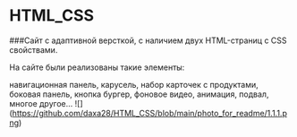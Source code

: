 # HTML_CSS

###Сайт с адаптивной версткой, с наличием двух HTML-страниц с CSS свойствами. 

На сайте были реализованы такие элементы:

навигационная панель,
карусель,
набор карточек с продуктами,
боковая панель,
кнопка бургер,
фоновое видео,
анимация,
подвал,
многое другое…
![] (https://github.com/daxa28/HTML_CSS/blob/main/photo_for_readme/1.1.1.png)